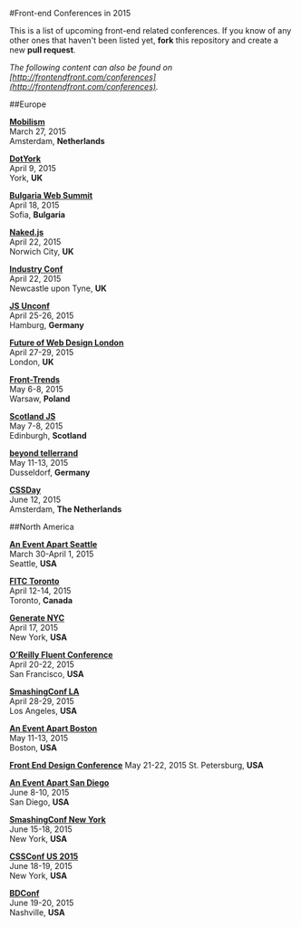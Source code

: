 #Front-end Conferences in 2015

This is a list of upcoming front-end related conferences. If you know of any other ones that haven't been listed yet, **fork** this repository and create a new **pull request**.

*The following content can also be found on [http://frontendfront.com/conferences](http://frontendfront.com/conferences).*

##Europe

**[Mobilism](http://mobilism.nl/2015)**  
March 27, 2015  
Amsterdam, **Netherlands**

**[DotYork](http://dotyork.com/conference)**  
April 9, 2015  
York, **UK**

**[Bulgaria Web Summit](http://bulgariawebsummit.com/)**  
April 18, 2015  
Sofia, **Bulgaria**

**[Naked.js](http://naked-js.com/)**  
April 22, 2015  
Norwich City, **UK**

**[Industry Conf](http://2015.industryconf.com/)**  
April 22, 2015  
Newcastle upon Tyne, **UK**

**[JS Unconf](http://2015.jsunconf.eu/)**  
April 25-26, 2015  
Hamburg, **Germany**

**[Future of Web Design London](https://futureofwebdesign.com/london-2015/)**  
April 27-29, 2015  
London, **UK**

**[Front-Trends](http://front-trends.com/)**  
May 6-8, 2015  
Warsaw, **Poland**

**[Scotland JS](http://scotlandjs.com/)**  
May 7-8, 2015  
Edinburgh, **Scotland**

**[beyond tellerrand](http://beyondtellerrand.com/)**  
May 11-13, 2015  
Dusseldorf, **Germany**

**[CSSDay](http://cssday.nl/)**  
June 12, 2015  
Amsterdam, **The Netherlands**

##North America

**[An Event Apart Seattle](http://aneventapart.com/event/seattle-2015)**  
March 30-April 1, 2015  
Seattle, **USA**

**[FITC Toronto](http://fitc.ca/event/to15/)**  
April 12-14, 2015  
Toronto, **Canada**

**[Generate NYC](http://www.generateconf.com/new-york-2015)**  
April 17, 2015  
New York, **USA**

**[O’Reilly Fluent Conference](http://fluentconf.com/)**  
April 20-22, 2015  
San Francisco, **USA**

**[SmashingConf LA](http://www.smashingconf.com/)**  
April 28-29, 2015  
Los Angeles, **USA**

**[An Event Apart Boston](http://aneventapart.com/event/boston-2015)**  
May 11-13, 2015  
Boston, **USA**

**[Front End Design Conference](http://frontenddesignconference.com/)**
May 21-22, 2015
St. Petersburg, **USA**

**[An Event Apart San Diego](http://aneventapart.com/event/san-diego-2015)**  
June 8-10, 2015  
San Diego, **USA**

**[SmashingConf New York](http://www.smashingconf.com/)**  
June 15-18, 2015  
New York, **USA**

**[CSSConf US 2015](http://2015.cssconf.com/)**  
June 18-19, 2015  
New York, **USA**

**[BDConf](http://bdconf.com/)**  
June 19-20, 2015  
Nashville, **USA**
